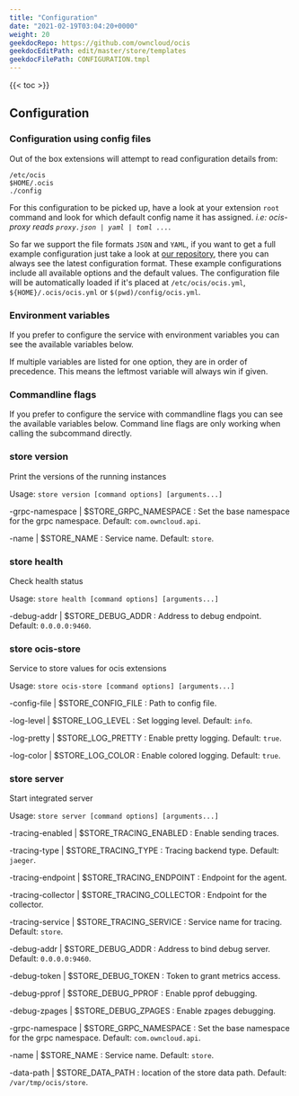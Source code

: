 ```yaml
---
title: "Configuration"
date: "2021-02-19T03:04:20+0000"
weight: 20
geekdocRepo: https://github.com/owncloud/ocis
geekdocEditPath: edit/master/store/templates
geekdocFilePath: CONFIGURATION.tmpl
---
```


{{< toc >}}

## Configuration

### Configuration using config files

Out of the box extensions will attempt to read configuration details from:

```console
/etc/ocis
$HOME/.ocis
./config
```

For this configuration to be picked up, have a look at your extension `root` command and look for which default config name it has assigned. *i.e: ocis-proxy reads `proxy.json | yaml | toml ...`*.

So far we support the file formats `JSON` and `YAML`, if you want to get a full example configuration just take a look at [our repository](https://github.com/owncloud/ocis/tree/master/store/config), there you can always see the latest configuration format. These example configurations include all available options and the default values. The configuration file will be automatically loaded if it's placed at `/etc/ocis/ocis.yml`, `${HOME}/.ocis/ocis.yml` or `$(pwd)/config/ocis.yml`.

### Environment variables

If you prefer to configure the service with environment variables you can see the available variables below.

If multiple variables are listed for one option, they are in order of precedence. This means the leftmost variable will always win if given.

### Commandline flags

If you prefer to configure the service with commandline flags you can see the available variables below. Command line flags are only working when calling the subcommand directly.

### store version

Print the versions of the running instances

Usage: `store version [command options] [arguments...]`

-grpc-namespace |  $STORE_GRPC_NAMESPACE
: Set the base namespace for the grpc namespace. Default: `com.owncloud.api`.

-name |  $STORE_NAME
: Service name. Default: `store`.

### store health

Check health status

Usage: `store health [command options] [arguments...]`

-debug-addr |  $STORE_DEBUG_ADDR
: Address to debug endpoint. Default: `0.0.0.0:9460`.

### store ocis-store

Service to store values for ocis extensions

Usage: `store ocis-store [command options] [arguments...]`

-config-file |  $STORE_CONFIG_FILE
: Path to config file.

-log-level |  $STORE_LOG_LEVEL
: Set logging level. Default: `info`.

-log-pretty |  $STORE_LOG_PRETTY
: Enable pretty logging. Default: `true`.

-log-color |  $STORE_LOG_COLOR
: Enable colored logging. Default: `true`.

### store server

Start integrated server

Usage: `store server [command options] [arguments...]`

-tracing-enabled |  $STORE_TRACING_ENABLED
: Enable sending traces.

-tracing-type |  $STORE_TRACING_TYPE
: Tracing backend type. Default: `jaeger`.

-tracing-endpoint |  $STORE_TRACING_ENDPOINT
: Endpoint for the agent.

-tracing-collector |  $STORE_TRACING_COLLECTOR
: Endpoint for the collector.

-tracing-service |  $STORE_TRACING_SERVICE
: Service name for tracing. Default: `store`.

-debug-addr |  $STORE_DEBUG_ADDR
: Address to bind debug server. Default: `0.0.0.0:9460`.

-debug-token |  $STORE_DEBUG_TOKEN
: Token to grant metrics access.

-debug-pprof |  $STORE_DEBUG_PPROF
: Enable pprof debugging.

-debug-zpages |  $STORE_DEBUG_ZPAGES
: Enable zpages debugging.

-grpc-namespace |  $STORE_GRPC_NAMESPACE
: Set the base namespace for the grpc namespace. Default: `com.owncloud.api`.

-name |  $STORE_NAME
: Service name. Default: `store`.

-data-path |  $STORE_DATA_PATH
: location of the store data path. Default: `/var/tmp/ocis/store`.

